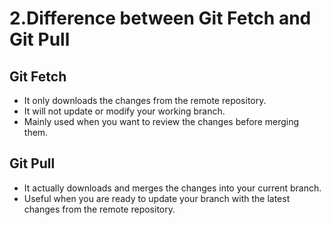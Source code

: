 #  2.Difference between Git Fetch and Git Pull

## Git Fetch
- It only downloads the changes from the remote repository.  
- It will not update or modify your working branch.  
- Mainly used when you want to review the changes before merging them.  

## Git Pull
- It actually downloads and merges the changes into your current branch.  
- Useful when you are ready to update your branch with the latest changes from the remote repository.  

